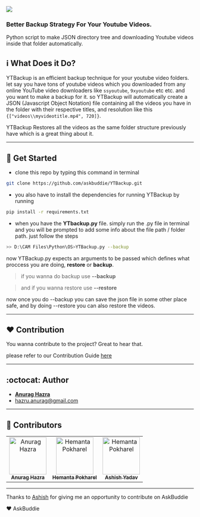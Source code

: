 <img align="center" src="./assets/logo.png" />

### **Better Backup Strategy For Your Youtube Videos.**

Python script to make JSON directory tree and downloading Youtube videos inside that folder automatically.

## :information_source: What Does it Do?
YTBackup is an efficient backup technique for your youtube video folders.
let say you have tons of youtube videos which you downloaded from any online YouTube video downloaders like ``ssyoutube``, ``9xyoutube`` etc etc. and you want to make a backup for it. so YTBackup will automatically create a JSON (Javascript Object Notation) file containing all the videos you have in the folder with their respective titles, and resolution like this ``{["videos\\myvideotitle.mp4", 720]}``.

YTBackup Restores all the videos as the same folder structure previously have which is a great thing about it.



----------

## :floppy_disk: Get Started

* clone this repo by typing this command in terminal

```bash
git clone https://github.com/askbuddie/YTBackup.git
```

* you also have to install the dependencies for running YTBackup by running

```bash
pip install -r requirements.txt
```

* when you have the **YTbackup.py** file. simply run the .py file in terminal and you will be prompted to add some info about the file path / folder path. just follow the steps

```bash
>> D:\CAM Files\Python\OS>YTBackup.py --backup
```

now YTBackup.py expects an arguments to be passed which defines what proccess you are doing, **restore** or **backup**.

> if you wanna do backup use **--backup**

> and if you wanna restore use **--restore** 

now once you do --backup you can save the json file in some other place safe, and by doing --restore you can also restore the videos.

----------

## :heart: Contribution
You wanna contribute to the project? Great to hear that.

please refer to our Contribution Guide [here](./CONTRIBUTING.md)

-----------

## :octocat: Author

- **[Anurag Hazra](https://anuraghazra.github.io)**
- hazru.anurag@gmail.com

-----------

## :stars: Contributors
<table>
  <tr>
    <td align="center">
      <a href="https://anuraghazra.github.io">
      <img src="https://avatars1.githubusercontent.com/u/35374649?s=460&v=3" width="100px;" alt="Anurag Hazra"/>
      <br />
      <sub><b>Anurag Hazra</b></sub></a>
      <br />
    </td>
    <td align="center">
      <a href="https://github.com/Hemant-H9">
      <img src="https://avatars3.githubusercontent.com/u/35365105?s=460&v=3" width="100px;" alt="Hemanta Pokharel"/>
      <br />
      <sub><b>Hemanta Pokharel</b></sub></a>
      <br />
    </td>
    <td align="center">
      <a href="https://github.com/ashiishme">
      <img src="https://avatars3.githubusercontent.com/u/18111862?s=460&v=3" width="100px;" alt="Hemanta Pokharel"/>
      <br />
      <sub><b>Ashish Yadav</b></sub></a>
      <br />
    </td>
  </tr>
</table>

-----------

Thanks to [Ashish](https://github.com/ashiishme) for giving me an opportunity to contribute on AskBuddie

:heart: AskBuddie
